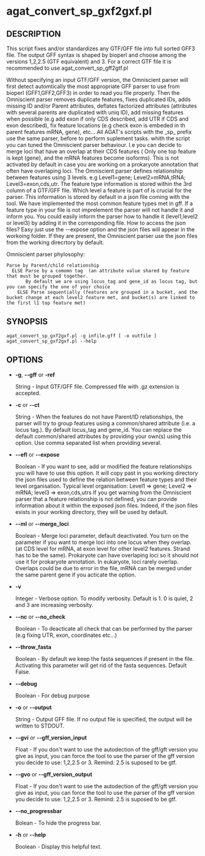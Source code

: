 # agat\_convert\_sp\_gxf2gxf.pl

## DESCRIPTION

This script fixes and/or standardizes any GTF/GFF file into full sorted GFF3 file.
The output GFF syntax is shaped by bioperl and choose among the versions
1,2,2.5 (GTF equivalent) and 3. For a correct GTF file it is recommended to use
agat\_convert\_sp\_gff2gtf.pl

Without specifying an input GTF/GFF version, the Omniscient parser will first detect
automtically the most appropriate GFF parser to use from bioperl (GFF1,GFF2,GFF3)
in order to read you file properly.
Then the Omniscient parser removes duplicate features, fixes duplicated IDs,
adds missing ID and/or Parent attributes, deflates factorized attributes
(attributes with several parents are duplicated with uniq ID), add missing features
when possible (e.g add exon if only CDS described, add UTR if CDS and exon described),
fix feature locations (e.g check exon is embeded in th parent features mRNA, gene), etc...
All AGAT's scripts with the \_sp\_ prefix use the same parser, before to perform suplement tasks.
whith the script you can tuned the Omniscient parser behaviour. I.e you can decide
to merge loci that have an overlap at their CDS features ( Only one top feature
is kept (gene), and the mRNA features become isoforms). This is not activated by
default in case you are working on a prokaryote annotation that often have overlaping
loci.
The Omniscient parser defines relationship between features using 3 levels.
e.g Level1=gene; Level2=mRNA,tRNA; Level3=exon,cds,utr.
The feature type information is stored within the 3rd column of a GTF/GFF file.
Which level a feature is part of is crucial for the parser. This information
is stored by default in a json file coming with the tool. We have implemented the
most common feature types met in gff. If a feature type in your file is not imprelement
the parser will not handle it and inform you. You could easily inform the parser how
to handle it (level1,level2 or level3) by adding it in the corresponding file. How to
access the json files? Easy just use the --expose option and the json files will appear in
the workoing folder. If they are present, the Omniscient parser use the json files
from the working direcrtory by default.

Omniscient parser phylosophy:

```
Parse by Parent/child relationship
  ELSE Parse by a comomn tag  (an attribute value shared by feature that must be grouped together.
       By default we are using locus_tag and gene_id as locus tag, but you can specify the one of your choice
    ELSE Parse sequentially (features are grouped in a bucket, and the bucket change at each level2 feature met, and bucket(s) are linked to the first l1 top feature met)
```

## SYNOPSIS

```
agat_convert_sp_gxf2gxf.pl -g infile.gff [ -o outfile ]
agat_convert_sp_gxf2gxf.pl --help
```

## OPTIONS

- **-g**, **--gff** or **-ref**

    String - Input GTF/GFF file. Compressed file with .gz extension is accepted.

- **-c** or **--ct**

    String - When the features do not have Parent/ID relationships, the parser will try to group
    features using a common/shared attribute (i.e. a locus tag.). By default locus\_tag and gene\_id.
    You can replace the default common/shared attributes by providing your own(s) using this option.
    Use comma separated list when providing several.

- **--efl** or **--expose**

    Boolean - If you want to see, add or modified the feature relationships you will have to use this option.
    It will copy past in you working directory the json files used to define the relation between feature types and their level organisation.
    Typical level organisation: Level1 => gene; Level2 => mRNA; level3 => exon,cds,utrs
    If you get warning from the Omniscient parser that a feature relationship is not defined, you can provide information about it within the exposed json files.
    Indeed, if the json files exists in your working directory, they will be used by default.

- **--ml** or **--merge\_loci**

    Boolean - Merge loci parameter, default deactivated. You turn on the parameter if you want to merge loci into one locus when they overlap.
    (at CDS level for mRNA, at exon level for other level2 features. Strand has to be the same). Prokaryote can have overlaping loci so it should not use it for prokaryote annotation.
    In eukaryote, loci rarely overlap. Overlaps could be due to error in the file, mRNA can be merged under the same parent gene if you acticate the option.

- **-v**

    Integer - Verbose option. To modify verbosity. Default is 1. 0 is quiet, 2 and 3 are increasing verbosity.

- **--nc** or **--no\_check**

    Boolean - To deacticate all check that can be performed by the parser (e.g fixing UTR, exon, coordinates etc...)

- **--throw_fasta**

    Boolean - By default we keep the fasta sequences if present in the file. Activating this parameter will get rid of the fasta sequences. Default False.

- **--debug**

    Boolean - For debug purpose

- **-o** or **--output**

    String - Output GFF file.  If no output file is specified, the output will be
    written to STDOUT.

- **--gvi** or **--gff\_version\_input**

    Float - If you don't want to use the autodection of the gff/gft version you give as input, you can force the tool to use the parser of the gff version you decide to use: 1,2,2.5 or 3. Remind: 2.5 is suposed to be gtf.

- **--gvo** or **--gff\_version\_output**

    Float - If you don't want to use the autodection of the gff/gft version you give as input, you can force the tool to use the parser of the gff version you decide to use: 1,2,2.5 or 3. Remind: 2.5 is suposed to be gtf.

- **--no_progressbar**

    Bolean - To hide the progress bar.

- **-h** or **--help**

    Boolean - Display this helpful text.

